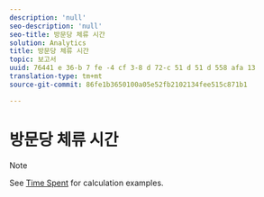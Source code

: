 ```yaml
---
description: 'null'
seo-description: 'null'
seo-title: 방문당 체류 시간
solution: Analytics
title: 방문당 체류 시간
topic: 보고서
uuid: 76441 e 36-b 7 fe -4 cf 3-8 d 72-c 51 d 51 d 558 afa 13
translation-type: tm+mt
source-git-commit: 86fe1b3650100a05e52fb2102134fee515c871b1

---
```



# 방문당 체류 시간

>[!NOTE]
>
>See [Time Spent](../../../components/c-variables/c-metrics/metrics-time-spent.md#concept_1241109A742947C9B73E5E2CA2362559) for calculation examples.
